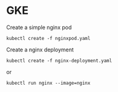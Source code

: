 # GKE

Create a simple nginx pod

<code>kubectl create -f nginxpod.yaml</code>

Create a nginx deployment

<code>kubectl create -f nginx-deployment.yaml</code>

or

<code>kubectl run nginx --image=nginx</code>
